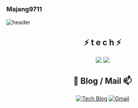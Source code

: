 ### Majang9711

<!--
**Majang9711/Majang9711** is a ✨ _special_ ✨ repository because its `README.md` (this file) appears on your GitHub profile.

Here are some ideas to get you started:

- 🔭 I’m currently working on ...
- 🌱 I’m currently learning ...
- 👯 I’m looking to collaborate on ...
- 🤔 I’m looking for help with ...
- 💬 Ask me about ...
- 📫 How to reach me: ...
- 😄 Pronouns: ...
- ⚡ Fun fact: ...
-->

![header](https://capsule-render.vercel.app/api?type=Egg&color=gradient&height=300&section=header&text=Majang's-Github!!&fontSize=70)

<div align=center>

## ⚡ t e c h ⚡

<img src="https://img.shields.io/badge/Python-3766AB?style=flat-square&logo=Python&logoColor=white"/>
<img src="https://img.shields.io/badge/Java-007396?style=flat-square&logo=Java&logoColor=white"/)</a>

## 💬 Blog / Mail 📫
[![Tech Blog](https://img.shields.io/badge/Blog-FF5722?style=flat-square&logo=blogger&logoColor=green)](https://blog.naver.com/PostView.nhn?blogId=dlmajang&logNo=222004852213) [![Gmail](https://img.shields.io/badge/Gmail-EA4335?style=flat-square&logo=Gmail&logoColor=white)](mailto:one.wjdwls48145@gmail.com)
<br><br><br>


</div>

